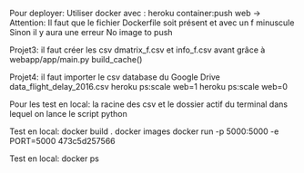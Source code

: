 Pour deployer:
Utiliser docker avec : heroku container:push web
-> Attention: Il faut que le fichier Dockerfile soit présent et avec un f minuscule
Sinon il y aura une erreur No image to push

Projet3: il faut créer les csv dmatrix_f.csv et info_f.csv avant grâce à webapp/app/main.py build_cache()

Projet4: il faut importer le csv database du Google Drive
data_flight_delay_2016.csv
heroku ps:scale web=1
heroku ps:scale web=0


Pour les test en local:
la racine des csv et le dossier actif du terminal dans lequel on lance le script python

Test en local:
docker build .
docker images
docker run -p 5000:5000 -e PORT=5000 473c5d257566

Test en local:
docker ps
